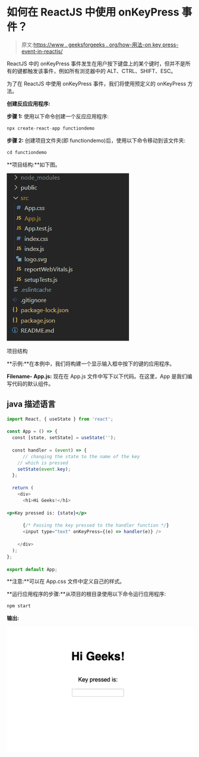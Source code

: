# 如何在 ReactJS 中使用 onKeyPress 事件？

> 原文:[https://www . geeksforgeeks . org/how-用法-on key press-event-in-reactjs/](https://www.geeksforgeeks.org/how-to-use-onkeypress-event-in-reactjs/)

ReactJS 中的 onKeyPress 事件发生在用户按下键盘上的某个键时，但并不是所有的键都触发该事件，例如所有浏览器中的 ALT、CTRL、SHIFT、ESC。

为了在 ReactJS 中使用 onKeyPress 事件，我们将使用预定义的 onKeyPress 方法。

**创建反应应用程序:**

**步骤 1:** 使用以下命令创建一个反应应用程序:

```jsx
npx create-react-app functiondemo
```

**步骤 2:** 创建项目文件夹(即 functiondemo)后，使用以下命令移动到该文件夹:

```jsx
cd functiondemo
```

**项目结构:**如下图。

![](img/f04ae0d8b722a9fff0bd9bd138b29c23.png)

项目结构

**示例:**在本例中，我们将构建一个显示输入框中按下的键的应用程序。

**Filename- App.js:** 现在在 App.js 文件中写下以下代码。在这里，App 是我们编写代码的默认组件。

## java 描述语言

```jsx
import React, { useState } from 'react';

const App = () => {
  const [state, setState] = useState('');

  const handler = (event) => {
      // changing the state to the name of the key
    // which is pressed
    setState(event.key);
  };

  return (
    <div>
      <h1>Hi Geeks!</h1>

<p>Key pressed is: {state}</p>

      {/* Passing the key pressed to the handler function */}
      <input type="text" onKeyPress={(e) => handler(e)} />

    </div>
  );
};

export default App;
```

**注意:**可以在 App.css 文件中定义自己的样式。

**运行应用程序的步骤:**从项目的根目录使用以下命令运行应用程序:

```jsx
npm start
```

**输出:**

![](img/9e48e03c8a0a0d3244ec7140c5147df2.png)